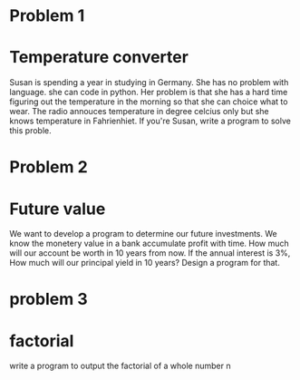 # Problem 1

# Temperature converter

Susan is spending a year in studying in Germany. She has no problem with language. she can code in python. Her problem is that she has a hard time figuring out the temperature in the morning so that she can choice what to wear. The radio annouces temperature in degree celcius only but she knows temperature in Fahrienhiet. 
If you're Susan, write a program to solve this proble.

# Problem 2

# Future value

We want to develop a program to determine our future investments. We know the monetery value in a bank accumulate profit with time. How much will our account be worth in 10 years from now. If the annual interest is 3%, How much will our principal yield in 10 years? Design a program for that.

# problem 3

# factorial

write a program to output the factorial of a whole number n
